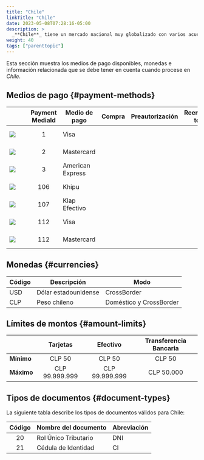 ```yaml
---
title: "Chile"
linkTitle: "Chile"
date: 2023-05-08T07:28:16-05:00
description: >
  _**Chile**_ tiene un mercado nacional muy globalizado con varios acuerdos de libre comercio, incluidos los de _Estados Unidos_ y _China_. El poder adquisitivo es uno de los más altos de la región, y la creciente adopción de tarjetas de crédito y débito locales permite a los comericos de comercio electrónico ganar tracción rápidamente.
weight: 40
tags: ["parenttopic"]
---
```


Esta sección muestra los medios de pago disponibles, monedas e información relacionada que se debe tener en cuenta cuando procese en _Chile_.

## Medios de pago {#payment-methods}

| | Payment MediaId | Medio de pago | Compra | Preautorización | Reembolso total | Reembolso parcial | Tipo | Flujo |
|-----|:---:|---|:---:|:---:|:---:|:---:|-----|-----|
| <img src="https://s3.amazonaws.com/gateway.test.bamboopayment.com/payment-method-logos/Visa_CreditCard.png"  style="min-width: 40px;" /> | 1 | Visa | <img src="/assets/check_mark_64.png" width="15px"/> | <img src="/assets/check_mark_64.png" width="15px"/> | <img src="/assets/check_mark_64.png" width="15px"/> | <img src="/assets/check_mark_64.png" width="15px"/> | Tarjeta de crédito | API |
| <img src="https://s3.amazonaws.com/gateway.test.bamboopayment.com/payment-method-logos/MasterCard_CreditCard.png"  style="min-width: 40px;" /> | 2 | Mastercard | <img src="/assets/check_mark_64.png" width="15px"/> | <img src="/assets/check_mark_64.png" width="15px"/> | <img src="/assets/check_mark_64.png" width="15px"/> | <img src="/assets/check_mark_64.png" width="15px"/> | Tarjeta de crédito | API |
| <img src="https://s3.amazonaws.com/gateway.test.bamboopayment.com/payment-method-logos/AmericanExpress_CreditCard.png"  style="min-width: 40px;" /> | 3 | American Express | <img src="/assets/check_mark_64.png" width="15px"/> | <img src="/assets/check_mark_64.png" width="15px"/> | <img src="/assets/check_mark_64.png" width="15px"/> | <img src="/assets/check_mark_64.png" width="15px"/> | Tarjeta de crédito | API |
| <img src="https://s3.amazonaws.com/gateway.test.bamboopayment.com/payment-method-logos/Khipu_BankTransfer.png"  style="min-width: 40px;" />| 106 | Khipu | <img src="/assets/check_mark_64.png" width="15px"/> | <img src="/assets/x_mark_64.png" width="15px"/> | <img src="/assets/x_mark_64.png" width="15px"/> | <img src="/assets/x_mark_64.png" width="15px"/> | Transferencia Bancaria | Redirect |
| <img src="https://s3.amazonaws.com/gateway.test.bamboopayment.com/payment-method-logos/Multicaja_PhysicalNetwork.png"  style="min-width: 40px;" />| 107 | Klap Efectivo | <img src="/assets/check_mark_64.png" width="15px"/> | <img src="/assets/x_mark_64.png" width="15px"/> | <img src="/assets/x_mark_64.png" width="15px"/> | <img src="/assets/x_mark_64.png" width="15px"/> | Efectivo | Redirect |
| <img src="https://s3.amazonaws.com/gateway.test.bamboopayment.com/payment-method-logos/Visa_CreditCard.png"  style="min-width: 40px;" /> | 112 | Visa | <img src="/assets/check_mark_64.png" width="15px"/> | <img src="/assets/x_mark_64.png" width="15px"/> | <img src="/assets/x_mark_64.png" width="15px"/> | <img src="/assets/x_mark_64.png" width="15px"/> | Tarjeta Débito | Redirect |
| <img src="https://s3.amazonaws.com/gateway.test.bamboopayment.com/payment-method-logos/MasterCard_CreditCard.png"  style="min-width: 40px;" /> | 112 | Mastercard | <img src="/assets/check_mark_64.png" width="15px"/> | <img src="/assets/x_mark_64.png" width="15px"/> | <img src="/assets/x_mark_64.png" width="15px"/> | <img src="/assets/x_mark_64.png" width="15px"/> | Tarjeta Débito | Redirect |

## Monedas {#currencies}

| Código | Descripción          | Modo                    |
|--------|----------------------|-------------------------|
| USD    | Dólar estadounidense | CrossBorder             |
| CLP    | Peso chileno         | Doméstico y CrossBorder |

## Límites de montos {#amount-limits}

|  | Tarjetas | Efectivo | Transferencia Bancaria |
|---|:---:|:---:|:---:|
| **Mínimo**  | CLP 50 | CLP 50 | CLP 50 |
| **Máximo** | CLP 99.999.999 | CLP 99.999.999 | CLP 50.000 |

## Tipos de documentos {#document-types}
La siguiente tabla describe los tipos de documentos válidos para Chile:

| Código | Nombre del documento | Abreviación |
|:------:|----------------------|-------------|
| 20     | Rol Único Tributario | DNI         |
| 21     | Cédula de Identidad  | CI          |